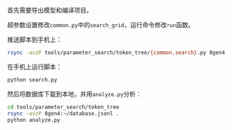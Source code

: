首先需要导出模型和编译项目。

超参数设置修改`common.py`中的`search_grid`，运行命令修改`run`函数。

推送脚本到手机上：

```bash
rsync -avzP tools/parameter_search/token_tree/{common,search}.py 8gen4:~/
```

在手机上运行脚本：

```bash
python search.py
```

然后将数据库下载到本地，并用`analyze.py`分析：

```bash
cd tools/parameter_search/token_tree
rsync -avzP 8gen4:~/database.jsonl .
python analyze.py
```
